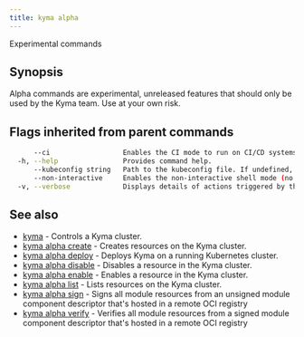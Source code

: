 ```yaml
---
title: kyma alpha
---
```


Experimental commands

## Synopsis

Alpha commands are experimental, unreleased features that should only be used by the Kyma team. Use at your own risk.


## Flags inherited from parent commands

```bash
      --ci                  Enables the CI mode to run on CI/CD systems. It avoids any user interaction (such as no dialog prompts) and ensures that logs are formatted properly in log files (such as no spinners for CLI steps).
  -h, --help                Provides command help.
      --kubeconfig string   Path to the kubeconfig file. If undefined, Kyma CLI uses the KUBECONFIG environment variable, or falls back "/$HOME/.kube/config".
      --non-interactive     Enables the non-interactive shell mode (no colorized output, no spinner).
  -v, --verbose             Displays details of actions triggered by the command.
```

## See also

* [kyma](kyma.md)	 - Controls a Kyma cluster.
* [kyma alpha create](kyma_alpha_create.md)	 - Creates resources on the Kyma cluster.
* [kyma alpha deploy](kyma_alpha_deploy.md)	 - Deploys Kyma on a running Kubernetes cluster.
* [kyma alpha disable](kyma_alpha_disable.md)	 - Disables a resource in the Kyma cluster.
* [kyma alpha enable](kyma_alpha_enable.md)	 - Enables a resource in the Kyma cluster.
* [kyma alpha list](kyma_alpha_list.md)	 - Lists resources on the Kyma cluster.
* [kyma alpha sign](kyma_alpha_sign.md)	 - Signs all module resources from an unsigned module component descriptor that's hosted in a remote OCI registry
* [kyma alpha verify](kyma_alpha_verify.md)	 - Verifies all module resources from a signed module component descriptor that's hosted in a remote OCI registry

